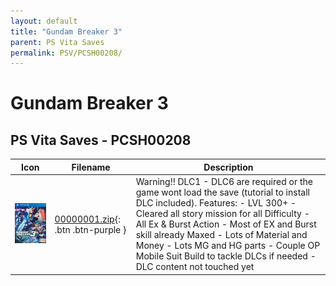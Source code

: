 ```yaml
---
layout: default
title: "Gundam Breaker 3"
parent: PS Vita Saves
permalink: PSV/PCSH00208/
---
```

# Gundam Breaker 3

## PS Vita Saves - PCSH00208

| Icon | Filename | Description |
|------|----------|-------------|
| ![Gundam Breaker 3](icon0.png) | [00000001.zip](00000001.zip){: .btn .btn-purple } | Warning!! DLC1 - DLC6 are required or the game wont load the save (tutorial to install DLC included).  Features: - LVL 300+ - Cleared all story mission for all Difficulty - All Ex & Burst Action - Most of EX and Burst skill already Maxed - Lots of Material and Money - Lots MG and HG parts - Couple OP Mobile Suit Build to tackle DLCs if needed - DLC content not touched yet  |
